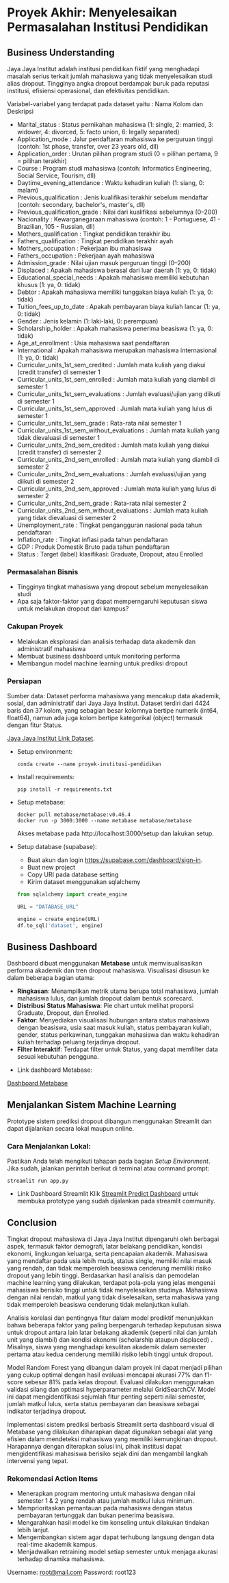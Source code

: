 # Proyek Akhir: Menyelesaikan Permasalahan Institusi Pendidikan

## Business Understanding
Jaya Jaya Institut adalah institusi pendidikan fiktif yang menghadapi masalah serius terkait jumlah mahasiswa yang tidak menyelesaikan studi alias dropout. Tingginya angka dropout berdampak buruk pada reputasi institusi, efisiensi operasional, dan efektivitas pendidikan.

Variabel-variabel yang terdapat pada dataset yaitu :
Nama Kolom	dan Deskripsi
* Marital_status : Status pernikahan mahasiswa (1: single, 2: married, 3: widower, 4: divorced, 5: facto union, 6: legally separated)
* Application_mode : Jalur pendaftaran mahasiswa ke perguruan tinggi (contoh: 1st phase, transfer, over 23 years old, dll)
* Application_order :	Urutan pilihan program studi (0 = pilihan pertama, 9 = pilihan terakhir)
* Course : Program studi mahasiswa (contoh: Informatics Engineering, Social Service, Tourism, dll)
* Daytime_evening_attendance : Waktu kehadiran kuliah (1: siang, 0: malam)
* Previous_qualification : Jenis kualifikasi terakhir sebelum mendaftar (contoh: secondary, bachelor's, master's, dll)
* Previous_qualification_grade : Nilai dari kualifikasi sebelumnya (0–200)
* Nacionality : Kewarganegaraan mahasiswa (contoh: 1 - Portuguese, 41 - Brazilian, 105 - Russian, dll)
* Mothers_qualification : Tingkat pendidikan terakhir ibu
* Fathers_qualification : Tingkat pendidikan terakhir ayah
* Mothers_occupation : Pekerjaan ibu mahasiswa
* Fathers_occupation : Pekerjaan ayah mahasiswa
* Admission_grade : Nilai ujian masuk perguruan tinggi (0–200)
* Displaced : Apakah mahasiswa berasal dari luar daerah (1: ya, 0: tidak)
* Educational_special_needs : Apakah mahasiswa memiliki kebutuhan khusus (1: ya, 0: tidak)
* Debtor : Apakah mahasiswa memiliki tunggakan biaya kuliah (1: ya, 0: tidak)
* Tuition_fees_up_to_date : Apakah pembayaran biaya kuliah lancar (1: ya, 0: tidak)
* Gender : Jenis kelamin (1: laki-laki, 0: perempuan)
* Scholarship_holder : Apakah mahasiswa penerima beasiswa (1: ya, 0: tidak)
* Age_at_enrollment : Usia mahasiswa saat pendaftaran
* International : Apakah mahasiswa merupakan mahasiswa internasional (1: ya, 0: tidak)
* Curricular_units_1st_sem_credited : Jumlah mata kuliah yang diakui (credit transfer) di semester 1
* Curricular_units_1st_sem_enrolled : Jumlah mata kuliah yang diambil di semester 1
* Curricular_units_1st_sem_evaluations : Jumlah evaluasi/ujian yang diikuti di semester 1
* Curricular_units_1st_sem_approved	: Jumlah mata kuliah yang lulus di semester 1
* Curricular_units_1st_sem_grade : Rata-rata nilai semester 1
* Curricular_units_1st_sem_without_evaluations : Jumlah mata kuliah yang tidak dievaluasi di semester 1
* Curricular_units_2nd_sem_credited : Jumlah mata kuliah yang diakui (credit transfer) di semester 2
* Curricular_units_2nd_sem_enrolled	: Jumlah mata kuliah yang diambil di semester 2
* Curricular_units_2nd_sem_evaluations : Jumlah evaluasi/ujian yang diikuti di semester 2
* Curricular_units_2nd_sem_approved	: Jumlah mata kuliah yang lulus di semester 2
* Curricular_units_2nd_sem_grade : Rata-rata nilai semester 2
* Curricular_units_2nd_sem_without_evaluations : Jumlah mata kuliah yang tidak dievaluasi di semester 2
* Unemployment_rate	: Tingkat pengangguran nasional pada tahun pendaftaran
* Inflation_rate : Tingkat inflasi pada tahun pendaftaran
* GDP	: Produk Domestik Bruto pada tahun pendaftaran
* Status : Target (label) klasifikasi: Graduate, Dropout, atau Enrolled

### Permasalahan Bisnis
- Tingginya tingkat mahasiswa yang dropout sebelum menyelesaikan studi
- Apa saja faktor-faktor yang dapat memperngaruhi keputusan siswa untuk melakukan dropout dari kampus?

### Cakupan Proyek
- Melakukan eksplorasi dan analisis terhadap data akademik dan administratif mahasiswa 
- Membuat business dashboard untuk monitoring performa
- Membangun model machine learning untuk prediksi dropout



### Persiapan

Sumber data: Dataset performa mahasiswa yang mencakup data akademik, sosial, dan administratif dari Jaya Jaya Institut. Dataset terdiri dari 4424 baris dan 37 kolom, yang sebagian besar kolomnya bertipe numerik (int64, float64), namun ada juga kolom bertipe kategorikal (object) termasuk dengan fitur Status.

[Jaya Jaya Institut Link Dataset](https://github.com/dicodingacademy/dicoding_dataset/raw/refs/heads/main/students_performance/data.csv).

* Setup environment:
    ```
    conda create --name proyek-institusi-pendidikan
    ```
* Install requirements: 
    ```
    pip install -r requirements.txt
    ```
* Setup metabase:
    ```
    docker pull metabase/metabase:v0.46.4
    docker run -p 3000:3000 --name metabase metabase/metabase
    ```
    Akses metabase pada http://localhost:3000/setup dan lakukan setup.

* Setup database (supabase):

    * Buat akun dan login https://supabase.com/dashboard/sign-in.
    * Buat new project
    * Copy URI pada database setting
    * Kirim dataset menggunakan sqlalchemy 
    ```python
    from sqlalchemy import create_engine
 
    URL = "DATABASE_URL"
    
    engine = create_engine(URL)
    df.to_sql('dataset', engine)
    ```

## Business Dashboard
Dashboard dibuat menggunakan **Metabase** untuk memvisualisasikan performa akademik dan tren dropout mahasiswa. Visualisasi disusun ke dalam beberapa bagian utama:

- **Ringkasan**: Menampilkan metrik utama berupa total mahasiswa, jumlah mahasiswa lulus, dan jumlah dropout dalam bentuk scorecard.
- **Distribusi Status Mahasiswa**: Pie chart untuk melihat proporsi Graduate, Dropout, dan Enrolled.
- **Faktor**: Menyediakan visualisasi hubungan antara status mahasiswa dengan beasiswa, usia saat masuk kuliah, status pembayaran kuliah, gender, status perkawinan, tunggakan mahasiswa dan waktu kehadiran kuliah terhadap peluang terjadinya dropout.
- **Filter Interaktif**: Terdapat filter untuk Status, yang dapat memfilter data sesuai kebutuhan pengguna.

* Link dashboard Metabase:
  
[Dashboard Metabase](http://localhost:3000/public/dashboard/922ce83f-9337-444b-9b92-a572e6ba481e)


## Menjalankan Sistem Machine Learning
Prototype sistem prediksi dropout dibangun menggunakan Streamlit dan dapat dijalankan secara lokal maupun online.

### Cara Menjalankan Lokal:
Pastikan Anda telah mengikuti tahapan pada bagian *Setup Environment*. Jika sudah, jalankan perintah berikut di terminal atau command prompt:
```
streamlit run app.py
```
* Link Dashboard Streamlit
Klik [Streamlit Predict Dashboard](https://data-science-2.streamlit.app/) untuk membuka prototype yang sudah dijalankan pada streamlit community.


## Conclusion

Tingkat dropout mahasiswa di Jaya Jaya Institut dipengaruhi oleh berbagai aspek, termasuk faktor demografi, latar belakang pendidikan, kondisi ekonomi, lingkungan keluarga, serta pencapaian akademik. Mahasiswa yang mendaftar pada usia lebih muda, status single, memiliki nilai masuk yang rendah, dan tidak memperoleh beasiswa cenderung memiliki risiko dropout yang lebih tinggi. Berdasarkan hasil analisis dan pemodelan machine learning yang dilakukan, terdapat pola-pola yang jelas mengenai mahasiswa berisiko tinggi untuk tidak menyelesaikan studinya. Mahasiswa dengan nilai rendah, matkul yang tidak diselesaikan, serta mahasiswa yang tidak memperoleh beasiswa cenderung tidak melanjutkan kuliah.

Analisis korelasi dan pentingnya fitur dalam model prediktif menunjukkan bahwa beberapa faktor yang paling berpengaruh terhadap keputusan siswa untuk dropout antara lain latar belakang akademik (seperti nilai dan jumlah unit yang diambil) dan kondisi ekonomi (scholarship ataupun displaced) . Misalnya, siswa yang menghadapi kesulitan akademik dalam semester pertama atau kedua cenderung memiliki risiko lebih tinggi untuk dropout.

Model Random Forest yang dibangun dalam proyek ini dapat menjadi pilihan yang cukup optimal dengan hasil evaluasi mencapai akurasi 77% dan f1-score sebesar 81% pada kelas dropout. Evaluasi dilakukan menggunakan validasi silang dan optimasi hyperparameter melalui GridSearchCV. Model ini dapat mengidentifikasi sejumlah fitur penting seperti nilai semester, jumlah matkul lulus, serta status pembayaran dan beasiswa sebagai indikator terjadinya dropout.

Implementasi sistem prediksi berbasis Streamlit serta dashboard visual di Metabase yang dilakukan diharapkan dapat digunakan sebagai alat yang efisien dalam mendeteksi mahasiswa yang memiliki kemungkinan dropout. Harapannya dengan diterapkan solusi ini, pihak institusi dapat mengidentifikasi mahasiswa berisiko sejak dini dan mengambil langkah intervensi yang tepat.


### Rekomendasi Action Items
- Menerapkan program mentoring untuk mahasiswa dengan nilai semester 1 & 2 yang rendah atau jumlah matkul lulus minimum.
- Memprioritaskan pemantauan pada mahasiswa dengan status pembayaran tertunggak dan bukan penerima beasiswa.
- Mengarahkan hasil model ke tim konseling untuk dilakukan tindakan lebih lanjut.
- Mengembangkan sistem agar dapat terhubung langsung dengan data real-time akademik kampus.
- Menjadwalkan retraining model setiap semester untuk menjaga akurasi terhadap dinamika mahasiswa.

Username: root@mail.com Password: root123
